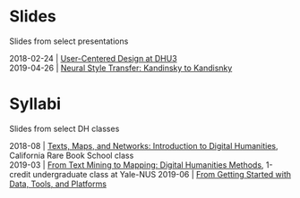 # Slides

Slides from select presentations  

2018-02-24 | [User-Centered Design at DHU3](https://github.com/cderose/Presentations/blob/master/DeRose_DHU3_slides.zip)   
2019-04-26 | [Neural Style Transfer: Kandinsky to Kandisnky](https://github.com/cderose/Presentations/blob/master/2019-04-26_DeRose_Neural_Style_Yale_Smithsonian.zip)

# Syllabi

Slides from select DH classes  

2018-08 | [Texts, Maps, and Networks: Introduction to Digital Humanities](https://github.com/cderose/Slides-and-Syllabi/blob/master/2018-08_DeRose_CalRBS.pdf), California Rare Book School class  
2019-03 | [From Text Mining to Mapping: Digital Humanities Methods](https://github.com/cderose/Slides-and-Syllabi/blob/master/2019-03_DeRose_Yale-NUS.pdf), 1-credit undergraduate class at Yale-NUS
2019-06 | [From Getting Started with Data, Tools, and Platforms](https://github.com/cderose/Slides-and-Syllabi/tree/master/2019-06_HILT)
